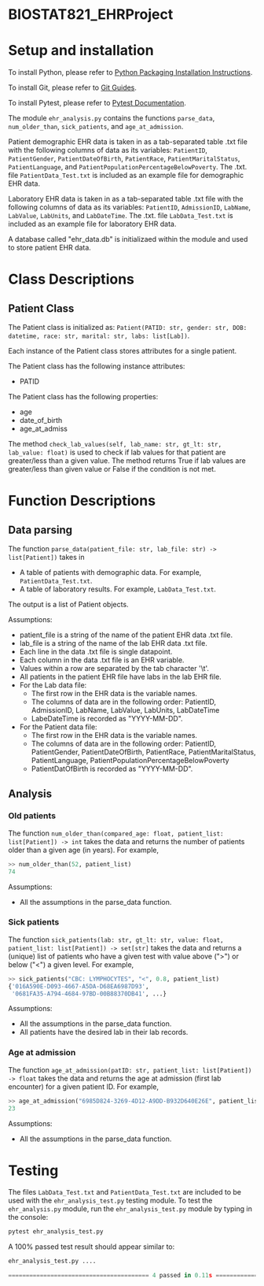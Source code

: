 # BIOSTAT821_EHRProject

# Setup and installation
To install Python, please refer to [Python Packaging Installation Instructions](https://packaging.python.org/en/latest/tutorials/installing-packages/).

To install Git, please refer to [Git Guides](https://github.com/git-guides/install-git).

To install Pytest, please refer to [Pytest Documentation](https://docs.pytest.org/en/6.2.x/getting-started.html).

The module `ehr_analysis.py` contains the functions `parse_data`, `num_older_than`, `sick_patients`, and `age_at_admission`.

Patient demographic EHR data is taken in as a tab-separated table .txt file with the following columns of data as its variables: `PatientID`, `PatientGender`, `PatientDateOfBirth`, `PatientRace`, `PatientMaritalStatus`, `PatientLanguage`, and `PatientPopulationPercentageBelowPoverty`. The .txt. file `PatientData_Test.txt` is included as an example file for demographic EHR data.

Laboratory EHR data is taken in as a tab-separated table .txt file with the following columns of data as its variables: `PatientID`, `AdmissionID`, `LabName`, `LabValue`, `LabUnits`, and `LabDateTime`. The .txt. file `LabData_Test.txt` is included as an example file for laboratory EHR data.

A database called "ehr_data.db" is initializaed within the module and used to store patient EHR data.

# Class Descriptions

## Patient Class
The Patient class is initialized as: `Patient(PATID: str, gender: str, DOB: datetime, race: str, marital: str, labs: list[Lab])`.

Each instance of the Patient class stores attributes for a single patient.

The Patient class has the following instance attributes:
* PATID

The Patient class has the following properties:
* age
* date_of_birth
* age_at_admiss

The method `check_lab_values(self, lab_name: str, gt_lt: str, lab_value: float)` is used to check if lab values for that patient are greater/less than a given value. The method returns True if lab values are greater/less than given value or False if the condition is not met.

# Function Descriptions

## Data parsing

The function `parse_data(patient_file: str, lab_file: str) -> list[Patient])` takes in 
* A table of patients with demographic data. For example, `PatientData_Test.txt`.
* A table of laboratory results. For example, `LabData_Test.txt`.

The output is a list of Patient objects.

Assumptions:
* patient_file is a string of the name of the patient EHR data .txt file.
* lab_file is a string of the name of the lab EHR data .txt file.
* Each line in the data .txt file is single datapoint.
* Each column in the data .txt file is an EHR variable.
* Values within a row are separated by the tab character '\t\'.
* All patients in the patient EHR file have labs in the lab EHR file.
* For the Lab data file:
    * The first row in the EHR data is the variable names.
    * The columns of data are in the following order: PatientID, AdmissionID, LabName, LabValue, LabUnits, LabDateTime
    * LabeDateTime is recorded as "YYYY-MM-DD".
* For the Patient data file:
    * The first row in the EHR data is the variable names.
    * The columns of data are in the following order: PatientID, PatientGender, PatientDateOfBirth, PatientRace, PatientMaritalStatus, PatientLanguage, PatientPopulationPercentageBelowPoverty
    * PatientDatOfBirth is recorded as "YYYY-MM-DD".

## Analysis

### Old patients

The function `num_older_than(compared_age: float, patient_list: list[Patient]) -> int` takes the data and returns the number of patients older than a given age (in years). For example,

```python
>> num_older_than(52, patient_list)
74
```

Assumptions:
* All the assumptions in the parse_data function.

### Sick patients

The function `sick_patients(lab: str, gt_lt: str, value: float, patient_list: list[Patient]) -> set[str]` takes the data and returns a (unique) list of patients who have a given test with value above (">") or below ("<") a given level. For example,

```python
>> sick_patients("CBC: LYMPHOCYTES", "<", 0.8, patient_list)
{'016A590E-D093-4667-A5DA-D68EA6987D93',
 '0681FA35-A794-4684-97BD-00B88370DB41', ...}
```

Assumptions:
* All the assumptions in the parse_data function.
* All patients have the desired lab in their lab records.

### Age at admission

The function `age_at_admission(patID: str, patient_list: list[Patient]) -> float` takes the data and returns the age at admission (first lab encounter) for a given patient ID. For example,

```python
>> age_at_admission("6985D824-3269-4D12-A9DD-B932D640E26E", patient_list)
23
```

Assumptions:
* All the assumptions in the parse_data function.

# Testing

The files `LabData_Test.txt` and `PatientData_Test.txt` are included to be used with the `ehr_analysis_test.py` testing module. To test the `ehr_analysis.py` module, run the `ehr_analysis_test.py` module by typing in the console:

``` python
pytest ehr_analysis_test.py
```

A 100% passed test result should appear similar to:

``` python
ehr_analysis_test.py ....                                                                    [100%]

======================================== 4 passed in 0.11s ========================================
```

